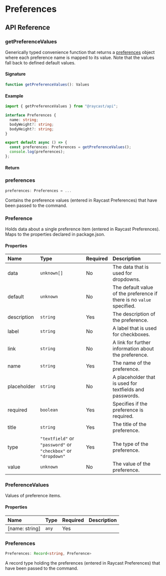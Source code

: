# Preferences

## API Reference

### getPreferenceValues

Generically typed convenience function that returns a [preferences](https://github.com/raycast/extensions/tree/bf400623428f07df2358c20c16436076d79aef27/docs/preferences.md#preferences) object where each preference name is mapped to its value. Note that the values fall back to defined default values.

#### Signature

```typescript
function getPreferenceValues(): Values
```

#### Example

```typescript
import { getPreferenceValues } from "@raycast/api";

interface Preferences {
  name: string;
  bodyWeight?: string;
  bodyHeight?: string;
}

export default async () => {
  const preferences: Preferences = getPreferenceValues();
  console.log(preferences);
};
```

#### Return

### preferences

```typescript
preferences: Preferences = ...
```

Contains the preference values \(entered in Raycast Preferences\) that have been passed to the command.

### Preference

Holds data about a single preference item \(entered in Raycast Preferences\). Maps to the properties declared in package.json.

#### Properties

| Name | Type | Required | Description |
| :--- | :--- | :--- | :--- |
| data | `unknown[]` | No | The data that is used for dropdowns. |
| default | `unknown` | No | The default value of the preference if there is no `value` specified. |
| description | `string` | Yes | The description of the preference. |
| label | `string` | No | A label that is used for checkboxes. |
| link | `string` | No | A link for further information about the preference. |
| name | `string` | Yes | The name of the preference. |
| placeholder | `string` | No | A placeholder that is used for textfields and passwords. |
| required | `boolean` | Yes | Specifies if the preference is required. |
| title | `string` | Yes | The title of the preference. |
| type | `"textfield"` or `"password"` or `"checkbox"` or `"dropdown"` | Yes | The type of the preference. |
| value | `unknown` | No | The value of the preference. |

### PreferenceValues

Values of preference items.

#### Properties

| Name | Type | Required | Description |
| :--- | :--- | :--- | :--- |
| \[name: string\] | `any` | Yes |  |

### Preferences

```typescript
Preferences: Record<string, Preference>
```

A record type holding the preferences \(entered in Raycast Preferences\) that have been passed to the command.

